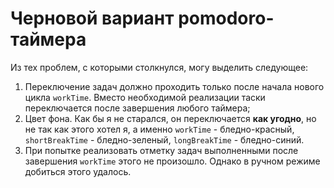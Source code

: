 # Черновой вариант pomodoro-таймера

Из тех проблем, с которыми столкнулся, могу выделить следующее:

1. Переключение задач должно проходить только после начала нового цикла `workTime`. Вместо необходимой реализации таски переключается после завершения любого таймера;
2. Цвет фона. Как бы я не старался, он переключается **как угодно**, но не так как этого хотел я, а именно `workTime` - бледно-красный, `shortBreakTime` - бледно-зеленый, `longBreakTime` - бледно-синий.
3. При попытке реализовать отметку задач выполненными после завершения `workTime` этого не произошло. Однако в ручном режиме добиться этого удалось.